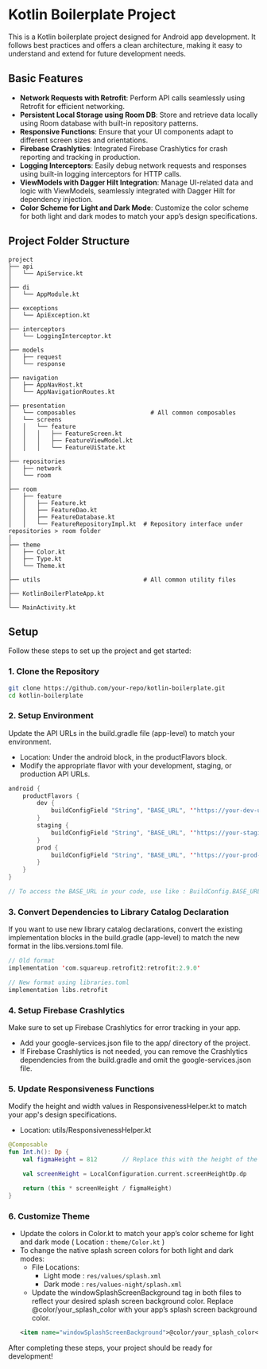 # Kotlin Boilerplate Project

This is a Kotlin boilerplate project designed for Android app development. It follows best practices and offers a clean architecture, making it easy to understand and extend for future development needs.

## Basic Features

- **Network Requests with Retrofit**: Perform API calls seamlessly using Retrofit for efficient networking.
- **Persistent Local Storage using Room DB**: Store and retrieve data locally using Room database with built-in repository patterns.
- **Responsive Functions**: Ensure that your UI components adapt to different screen sizes and orientations.
- **Firebase Crashlytics**: Integrated Firebase Crashlytics for crash reporting and tracking in production.
- **Logging Interceptors**: Easily debug network requests and responses using built-in logging interceptors for HTTP calls.
- **ViewModels with Dagger Hilt Integration**: Manage UI-related data and logic with ViewModels, seamlessly integrated with Dagger Hilt for dependency injection.
- **Color Scheme for Light and Dark Mode**: Customize the color scheme for both light and dark modes to match your app’s design specifications.

## Project Folder Structure
```
project 
├── api
│   └── ApiService.kt     
│ 
├── di
│   └── AppModule.kt
│ 
├── exceptions
│   └── ApiException.kt
│ 
├── interceptors
│   └── LoggingInterceptor.kt
│ 
├── models
│   ├── request
│   └── response
│ 
├── navigation
│   ├── AppNavHost.kt
│   └── AppNavigationRoutes.kt
│ 
├── presentation
│   └── composables                     # All common composables
│   └── screens
│   │   └── feature
│   │   │   ├── FeatureScreen.kt
│   │   │   ├── FeatureViewModel.kt
│   │   │   └── FeatureUiState.kt
│ 
├── repositories
│   ├── network
│   └── room
│ 
├── room
│   ├── feature
│   │   ├── Feature.kt
│   │   ├── FeatureDao.kt
│   │   ├── FeatureDatabase.kt
│   │   └── FeatureRepositoryImpl.kt  # Repository interface under repositories > room folder
│ 
├── theme
│   ├── Color.kt
│   ├── Type.kt
│   └── Theme.kt
│ 
├── utils                             # All common utility files
│ 
├── KotlinBoilerPlateApp.kt
│ 
└── MainActivity.kt

```
## Setup
Follow these steps to set up the project and get started:

### 1. Clone the Repository
```bash
git clone https://github.com/your-repo/kotlin-boilerplate.git
cd kotlin-boilerplate
```
### 2. Setup Environment
Update the API URLs in the build.gradle file (app-level) to match your environment.
- Location: Under the android block, in the productFlavors block.
- Modify the appropriate flavor with your development, staging, or production API URLs.
```kotlin
android {
    productFlavors {
        dev {
            buildConfigField "String", "BASE_URL", '"https://your-dev-url.com/"'
        }
        staging {
            buildConfigField "String", "BASE_URL", '"https://your-staging-url.com/"'
        }
        prod {
            buildConfigField "String", "BASE_URL", '"https://your-prod-url.com/"'
        }
    }
}

// To access the BASE_URL in your code, use like : BuildConfig.BASE_URL
```
### 3. Convert Dependencies to Library Catalog Declaration
If you want to use new library catalog declarations, convert the existing implementation blocks in the build.gradle (app-level) to match the new format in the libs.versions.toml file.
```kotlin
// Old format
implementation 'com.squareup.retrofit2:retrofit:2.9.0'

// New format using libraries.toml
implementation libs.retrofit
```
### 4. Setup Firebase Crashlytics
Make sure to set up Firebase Crashlytics for error tracking in your app.
- Add your google-services.json file to the app/ directory of the project.
- If Firebase Crashlytics is not needed, you can remove the Crashlytics dependencies from the build.gradle and omit the google-services.json file.

### 5. Update Responsiveness Functions
Modify the height and width values in ResponsivenessHelper.kt to match your app's design specifications.
- Location: utils/ResponsivenessHelper.kt

```kotlin
@Composable
fun Int.h(): Dp {
    val figmaHeight = 812       // Replace this with the height of the figma design

    val screenHeight = LocalConfiguration.current.screenHeightDp.dp

    return (this * screenHeight / figmaHeight)
}
```

### 6. Customize Theme
- Update the colors in Color.kt to match your app’s color scheme for light and dark mode ( Location : ```theme/Color.kt``` )
- To change the native splash screen colors for both light and dark modes:
    - File Locations:
        - Light mode : ```res/values/splash.xml```
        - Dark mode : ```res/values-night/splash.xml```
    - Update the windowSplashScreenBackground tag in both files to reflect your desired splash screen background color.  Replace @color/your_splash_color with your app’s splash screen background color.
    ```xml 
    <item name="windowSplashScreenBackground">@color/your_splash_color</item>
    ```  

After completing these steps, your project should be ready for development!


